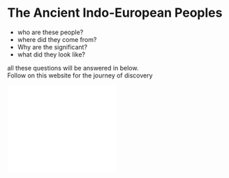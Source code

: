 <!DOCTYPE html>
<html>
<head>
  <h1>The Ancient Indo-European Peoples</h1>
<body>
  <ul>
  <li>who are these people?</li>
  <li>where did they come from?</li>
  <li>Why are the significant?</li>
  <li>what did they look like?</li>
  </ul>
  <p> all these questions will be answered in below. 
  <br> Follow on this website for the journey of discovery 
  </p>
  <div id="board">
  </div>
  <ebbed> 
    <embed type="video/webm" src="/media/cc0-videos/flower.mp4" width="250" height="200" />

</body>
</html>
  
